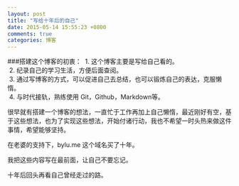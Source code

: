 ```yaml
---
layout: post
title: "写给十年后的自己"
date: 2015-05-14 15:55:23 +0800
comments: true
categories: 博客
---
```

###搭建这个博客的初衷：
&nbsp;1.&nbsp;这个博客主要是写给自己看的。<br/>
&nbsp;2.&nbsp;纪录自己的学习生活，方便后面查阅。<br/>
&nbsp;3.&nbsp;通过写博客的方式，可以促进自己去总结，也可以锻炼自己的表达，克服懒惰。<br/>
&nbsp;4.&nbsp;与时代接轨，熟练使用 Git，Github，Markdown等。

很早就有搭建一个博客的想法，一直忙于工作再加上自己懒惰，最近刚好有空，基于这些想法，也为了实现这些想法，开始付诸行动，我也不希望一时头热来做这件事情，希望能够坚持。

在老婆的支持下，bylu.me 这个域名买了十年。

我把这些内容写在最前面，让自己不要忘记。

十年后回头再看自己曾经走过的路。